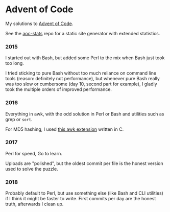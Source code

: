 # Advent of Code

My solutions to [Advent of Code](https://adventofcode.com/).

See the [aoc-stats](https://github.com/bewuethr/aoc-stats) repo for a static
site generator with extended statistics.

### 2015

I started out with Bash, but added some Perl to the mix when Bash just took too
long.

I tried sticking to pure Bash without too much reliance on command line tools
(reason: definitely not performance), but whenever pure Bash really was too
slow or cumbersome (day 10, second part for example), I gladly took the
multiple orders of improved performance.

### 2016

Everything in awk, with the odd solution in Perl or Bash and utilities such as
grep or `sort`.

For MD5 hashing, I used [this awk
extension](http://git.codu.in/sup/gawk-extensions) written in C.

### 2017

Perl for speed, Go to learn.

Uploads are "polished", but the oldest commit per file is the honest version
used to solve the puzzle.

### 2018

Probably default to Perl, but use something else (like Bash and CLI utilities)
if I think it might be faster to write. First commits per day are the honest
truth, afterwards I clean up.
